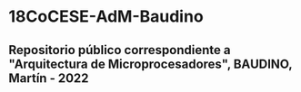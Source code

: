 # 18CoCESE-AdM-Baudino
## Repositorio público correspondiente a "Arquitectura de Microprocesadores", BAUDINO, Martín - 2022
